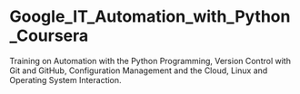 # Google_IT_Automation_with_Python_Coursera
Training on Automation with the Python Programming, Version Control with Git and GitHub, Configuration Management and the Cloud, Linux and Operating System Interaction.
